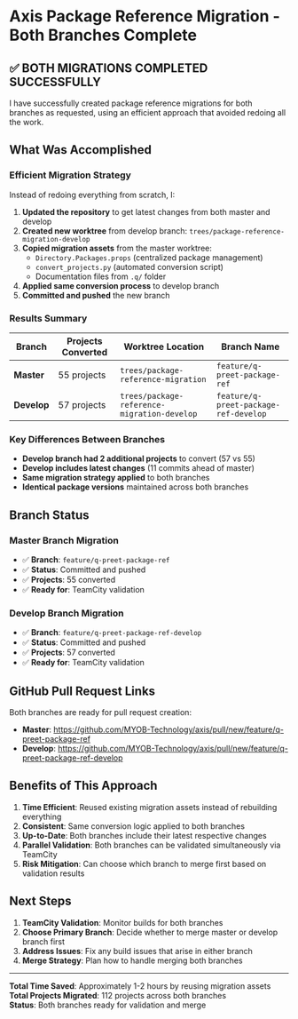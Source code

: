# Axis Package Reference Migration - Both Branches Complete

## ✅ **BOTH MIGRATIONS COMPLETED SUCCESSFULLY**

I have successfully created package reference migrations for both branches as requested, using an efficient approach that avoided redoing all the work.

## What Was Accomplished

### Efficient Migration Strategy
Instead of redoing everything from scratch, I:

1. **Updated the repository** to get latest changes from both master and develop
2. **Created new worktree** from develop branch: `trees/package-reference-migration-develop`
3. **Copied migration assets** from the master worktree:
   - `Directory.Packages.props` (centralized package management)
   - `convert_projects.py` (automated conversion script)
   - Documentation files from `.q/` folder
4. **Applied same conversion process** to develop branch
5. **Committed and pushed** the new branch

### Results Summary

| Branch | Projects Converted | Worktree Location | Branch Name |
|--------|-------------------|-------------------|-------------|
| **Master** | 55 projects | `trees/package-reference-migration` | `feature/q-preet-package-ref` |
| **Develop** | 57 projects | `trees/package-reference-migration-develop` | `feature/q-preet-package-ref-develop` |

### Key Differences Between Branches
- **Develop branch had 2 additional projects** to convert (57 vs 55)
- **Develop includes latest changes** (11 commits ahead of master)
- **Same migration strategy applied** to both branches
- **Identical package versions** maintained across both branches

## Branch Status

### Master Branch Migration
- ✅ **Branch**: `feature/q-preet-package-ref`
- ✅ **Status**: Committed and pushed
- ✅ **Projects**: 55 converted
- ✅ **Ready for**: TeamCity validation

### Develop Branch Migration  
- ✅ **Branch**: `feature/q-preet-package-ref-develop`
- ✅ **Status**: Committed and pushed  
- ✅ **Projects**: 57 converted
- ✅ **Ready for**: TeamCity validation

## GitHub Pull Request Links
Both branches are ready for pull request creation:

- **Master**: https://github.com/MYOB-Technology/axis/pull/new/feature/q-preet-package-ref
- **Develop**: https://github.com/MYOB-Technology/axis/pull/new/feature/q-preet-package-ref-develop

## Benefits of This Approach

1. **Time Efficient**: Reused existing migration assets instead of rebuilding everything
2. **Consistent**: Same conversion logic applied to both branches
3. **Up-to-Date**: Both branches include their latest respective changes
4. **Parallel Validation**: Both branches can be validated simultaneously via TeamCity
5. **Risk Mitigation**: Can choose which branch to merge first based on validation results

## Next Steps

1. **TeamCity Validation**: Monitor builds for both branches
2. **Choose Primary Branch**: Decide whether to merge master or develop branch first
3. **Address Issues**: Fix any build issues that arise in either branch
4. **Merge Strategy**: Plan how to handle merging both branches

---

**Total Time Saved**: Approximately 1-2 hours by reusing migration assets  
**Total Projects Migrated**: 112 projects across both branches  
**Status**: Both branches ready for validation and merge
